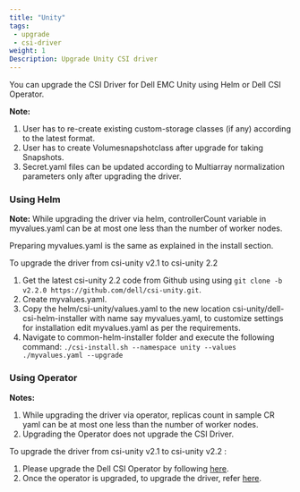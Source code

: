 ```yaml
---
title: "Unity"
tags:
 - upgrade
 - csi-driver
weight: 1
Description: Upgrade Unity CSI driver
---
```


You can upgrade the CSI Driver for Dell EMC Unity using Helm or Dell CSI Operator.

**Note:**
1. User has to re-create existing custom-storage classes (if any) according to the latest format.
2. User has to create Volumesnapshotclass after upgrade for taking Snapshots.
3. Secret.yaml files can be updated according to Multiarray normalization parameters only after upgrading the driver.
 
### Using Helm

**Note:** While upgrading the driver via helm, controllerCount variable in myvalues.yaml can be at most one less than the number of worker nodes.

Preparing myvalues.yaml is the same as explained in the install section.

To upgrade the driver from csi-unity v2.1 to csi-unity 2.2 

1. Get the latest csi-unity 2.2 code from Github using using `git clone -b v2.2.0 https://github.com/dell/csi-unity.git`.
2. Create myvalues.yaml.
3. Copy the helm/csi-unity/values.yaml to the new location csi-unity/dell-csi-helm-installer with name say myvalues.yaml, to customize settings for installation edit myvalues.yaml as per the requirements.
4. Navigate to common-helm-installer folder and execute the following command:
   `./csi-install.sh --namespace unity --values ./myvalues.yaml --upgrade`

### Using Operator

**Notes:**
1. While upgrading the driver via operator, replicas count in sample CR yaml can be at most one less than the number of worker nodes.
2. Upgrading the Operator does not upgrade the CSI Driver.

To upgrade the driver from csi-unity v2.1 to csi-unity v2.2 :   

1. Please upgrade the Dell CSI Operator by following [here](./../operator).
2. Once the operator is upgraded, to upgrade the driver, refer [here](./../../../installation/operator/#update-csi-drivers).

